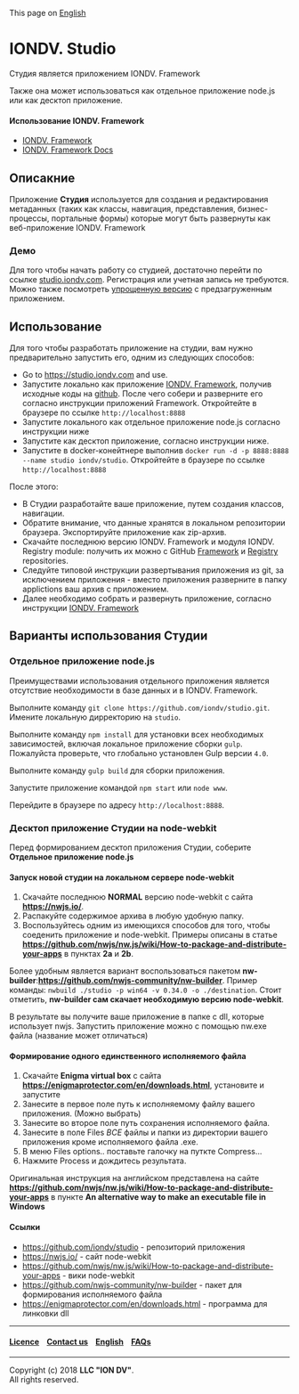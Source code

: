 This page on [English](/readme.md)

# IONDV. Studio

Студия является приложением IONDV. Framework

Также она может использоваться как отдельное приложение node.js или как десктоп приложение.

#### Использование IONDV. Framework

* [IONDV. Framework](https://github.com/iondv/framework/)
* [IONDV. Framework Docs](https://github.com/iondv/framework/blob/master/docs/en/index.md)

## Описакние

Приложение **Студия** используется для создания и редактирования метаданных (таких как классы, навигация, представления,
бизнес-процессы, портальные формы) которые могут быть развернуты как веб-приложение IONDV. Framework

### Демо
Для того чтобы начать работу со студией, достаточно перейти по ссылке <a href="https://studio.iondv.com">studio.iondv.com</a>.
Регистрация или учетная запись не требуются. Можно также посмотреть [упрощенную версию](https://iondv.com/portal/index#page-try)
с предзагруженным приложением.

## Использование

Для того чтобы разработать приложение на студии, вам нужно предварительно запустить его, одним из следующих способов:
* Go to https://studio.iondv.com and use.
* Запустите локально как приложение [IONDV. Framework](https://github.com/iondv/framework), получив исходные коды на 
[github](https://github.com/iondv/studio). После чего собери и разверните его согласно инструкции приложений Framework. 
Откройтейте в браузере по ссылке `http://localhost:8888`
* Запустите локального как отдельное приложение node.js согласно инструкции ниже
* Запустите как десктоп приложение, согласно инструкции ниже.
* Запустите в docker-конейтнере выполнив `docker run -d -p 8888:8888 --name studio iondv/studio`. 
Откройтейте в браузере по ссылке `http://localhost:8888`

После этого:
* В Студии разработайте ваше приложение, путем создания классов, навигации.
* Обратите внимание, что данные хранятся в локальном репозитории браузера. Экспортируйте приложение как zip-архив.
* Скачайте последнюю версию IONDV. Framework и модуля IONDV. Registry module: получить их можно c GitHub
[Framework](https://github.com/iondv/framework) и [Registry](https://github.com/iondv/registry) repositories.
* Следуйте типовой инструкции развертывания приложения из git, за исключением приложения - вместо приложения разверните 
в папку applictions ваш архив с приложением.
* Далее необходимо собрать и развернуть приложение, согласно инструкции 
[IONDV. Framework](https://github.com/iondv/framework)


## Варианты использования Студии
### Отдельное приложение node.js

Преимуществами использования отдельного приложения является отсутствие необходимости в базе данных и в IONDV. Framework.

Выполните команду `git clone https://github.com/iondv/studio.git`. Имените локальную дирректорию на `studio`. 

Выполните команду `npm install` для установки всех необходимых зависимостей, включая локальное приложение сборки `gulp`.
Пожалуйста проверьте, что глобально установлен Gulp версии `4.0`. 

Выполните команду `gulp build` для сборки приложения.

Запустите приложение командой `npm start` или `node www`. 

Перейдите в браузере по адресу  `http://localhost:8888`.

### Десктоп приложение Студии на node-webkit

Перед формированием десктоп приложения Студии, соберите **Отдельное приложение node.js**

#### Запуск новой студии на локальном сервере node-webkit

1. Скачайте последнюю **NORMAL** версию node-webkit c сайта **https://nwjs.io/**.
2. Распакуйте содержимое архива в любую удобную папку.
3. Воспользуйтесь одним из имеющихся способов для того, чтобы соеденить приложение и node-webkit. 
Примеры описаны в статье **https://github.com/nwjs/nw.js/wiki/How-to-package-and-distribute-your-apps** в пунктах **2a** и **2b**.

Более удобным является вариант воспользоваться пакетом **nw-builder**:**https://github.com/nwjs-community/nw-builder**. 
Пример команды: `nwbuild ./studio -p win64 -v 0.34.0 -o ./destination`. Стоит отметить, **nw-builder сам скачает 
необходимую версию node-webkit**.

В результате вы получите ваше приложение в папке с dll, которые использует nwjs. Запустить приложение можно с 
помощью nw.exe файла (название может отличаться)

#### Формирование одного единственного исполняемого файла

1. Скачайте **Enigma virtual box** с сайта **https://enigmaprotector.com/en/downloads.html**, установите и запустите
2. Занесите в первое поле путь к исполняемому файлу вашего приложения. (Можно выбрать)
3. Занесите во второе поле путь сохранения исполняемого файла.
4. Занесите в поле Files *ВСЕ* файлы и папки из директории вашего приложения кроме исполняемого файла .exe.
5. В меню Files options.. поставьте галочку на путкте Compress...
6. Нажмите Process и дождитесь результата.

Оригинальная инструкция на английском представлена на сайте 
**https://github.com/nwjs/nw.js/wiki/How-to-package-and-distribute-your-apps** в пункте 
**An alternative way to make an executable file in Windows**

#### Ссылки

* https://github.com/iondv/studio - репозиторий приложения
* https://nwjs.io/ - сайт node-webkit
* https://github.com/nwjs/nw.js/wiki/How-to-package-and-distribute-your-apps - вики node-webkit
* https://github.com/nwjs-community/nw-builder - пакет для формирования исполняемого файла
* https://enigmaprotector.com/en/downloads.html - программа для линковки dll



--------------------------------------------------------------------------  


#### [Licence](/LICENSE) &ensp;  [Contact us](https://iondv.com) &ensp;  [English](/readme.md)   &ensp; [FAQs](/faqs.md)  
<div><img src="https://mc.iondv.com/watch/github/docs/app/studio" style="position:absolute; left:-9999px;" height=1 width=1 alt="iondv metrics"></div>         

--------------------------------------------------------------------------  

Copyright (c) 2018 **LLC "ION DV"**.  
All rights reserved. 



